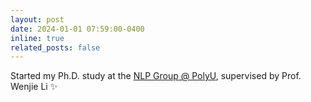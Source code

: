 ```yaml
---
layout: post
date: 2024-01-01 07:59:00-0400
inline: true
related_posts: false
---
```


Started my Ph.D. study at the [NLP Group @ PolyU](https://polyunlp.github.io/), supervised by Prof. Wenjie Li :sparkles:
